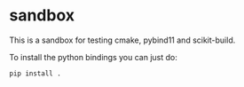 # sandbox

This is a sandbox for testing cmake, pybind11 and scikit-build.

To install the python bindings you can just do:

```
pip install .
```
